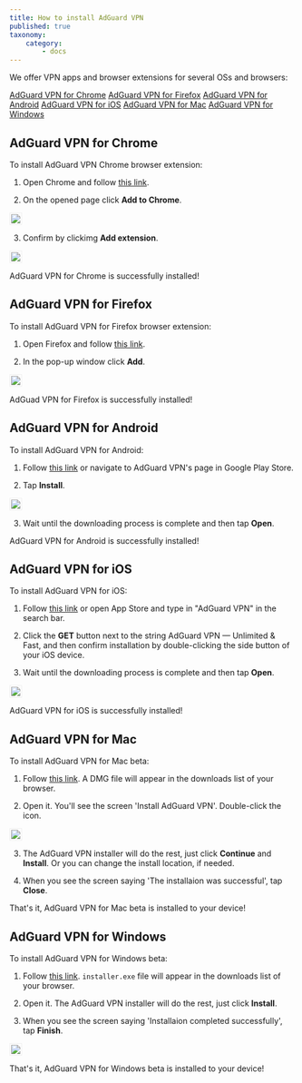 ```yaml
---
title: How to install AdGuard VPN
published: true
taxonomy:
    category:
        - docs
---
```


We offer VPN apps and browser extensions for several OSs and browsers: 

[AdGuard VPN for Chrome](#chrome)
[AdGuard VPN for Firefox](#firefox)
[AdGuard VPN for Android](#android)
[AdGuard VPN for iOS](#ios)
[AdGuard VPN for Mac](#mac)
[AdGuard VPN for Windows](#windows)


<a name="chrome"></a>

## AdGuard VPN for Chrome

To install AdGuard VPN Chrome browser extension:

1) Open Chrome and follow [this link](https://agrd.io/vpn_chrome_extension).

2) On the opened page click **Add to Chrome**.

<img src="https://cdn.adguard.com/public/Adguard/kb/VPN/ext_chromestore_en.png" style="border: 1px solid #efefef; padding: 2px; max-width: 650px;" />

3) Confirm by clickimg **Add extension**.

<img src="https://cdn.adguard.com/public/Adguard/kb/VPN/ext_addchrome_en.png" style="border: 1px solid #efefef; padding: 2px; max-width: 350px;" />

AdGuard VPN for Chrome is successfully installed!


<a name="firefox"></a>

## AdGuard VPN for Firefox

To install AdGuard VPN for Firefox browser extension:

1) Open Firefox and follow [this link](https://agrd.io/vpn_firefox_extension_beta).

2) In the pop-up window click **Add**.

<img src="https://cdn.adguard.com/public/Adguard/kb/VPN/ext_addfirefox_en.png" style="border: 1px solid #efefef; padding: 2px; max-width: 350px;" />

AdGuad VPN for Firefox is successfully installed!


<a name="android"></a>

## AdGuard VPN for Android

To install AdGuard VPN for Android:

1) Follow [this link](https://agrd.io/vpn_android_beta) or navigate to AdGuard VPN's page in Google Play Store.

2) Tap **Install**.

<img src="https://cdn.adguard.com/public/Adguard/kb/VPN/android_store_en.png" style="border: 1px solid #efefef; padding: 2px; max-width: 400px;" />

3) Wait until the downloading process is complete and then tap **Open**.

AdGuard VPN for Android is successfully installed!


<a name="ios"></a>

## AdGuard VPN for iOS
To install AdGuard VPN for iOS:

1) Follow [this link](https://agrd.io/ios_vpn) or open App Store and type in "AdGuard VPN" in the search bar.

2) Click the **GET** button next to the string AdGuard VPN — Unlimited & Fast, and then confirm installation by double-clicking the side button of your iOS device. 

3) Wait until the downloading process is complete and then tap **Open**.

<img src="https://cdn.adguard.com/public/Adguard/kb/VPN/open-vpn-ios.jpg" style="border: 1px solid #efefef; padding: 2px; max-width: 400px;" />

AdGuard VPN for iOS is successfully installed!


<a name="mac"></a>

## AdGuard VPN for Mac

To install AdGuard VPN for Mac beta:

1) Follow [this link](https://agrd.io/mac_vpn_beta). A DMG file will appear in the downloads list of your browser.  

2) Open it. You'll see the screen 'Install AdGuard VPN'. Double-click the icon.

<img src="https://cdn.adguard.com/public/Adguard/kb/VPN/install-vpn-mac.png" style="border: 1px solid #efefef; padding: 2px; max-width: 400px;" />
 
3) The AdGuard VPN installer will do the rest, just click **Continue** and **Install**. Or you can change the install location, if needed.

4) When you see the screen saying 'The installaion was successful', tap **Close**.

That's it, AdGuard VPN for Mac beta is installed to your device!


<a name="windows"></a>

## AdGuard VPN for Windows

To install AdGuard VPN for Windows beta:

1) Follow [this link](https://agrd.io/windows_vpn_beta). `installer.exe` file will appear in the downloads list of your browser.  

2) Open it. The AdGuard VPN installer will do the rest, just click **Install**.

4) When you see the screen saying 'Installaion completed successfully', tap **Finish**.

<img src="https://cdn.adguard.com/public/Adguard/kb/VPN/installed-vpn-windows.png" style="border: 1px solid #efefef; padding: 2px; max-width: 400px;" />

That's it, AdGuard VPN for Windows beta is installed to your device!